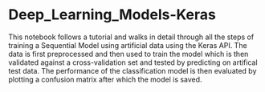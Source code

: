 # Deep_Learning_Models-Keras
This notebook follows a tutorial and walks in detail through all the steps of training a Sequential Model using artificial data using the Keras API. 
The data is first preprocessed and then used to train the model which is then validated against a cross-validation set 
and tested by predicting on artifical test data. 
The performance of the classification model is then evaluated by plotting a confusion matrix after which the model is saved. 

